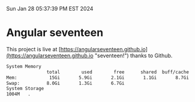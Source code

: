 Sun Jan 28 05:37:39 PM EST 2024

# Angular seventeen


This project is live at [https://angularseventeen.github.io](https://angularseventeen.github.io "seventeen!") thanks to Github.

```bash
System Memory
               total        used        free      shared  buff/cache   available
Mem:            15Gi       5.9Gi       2.1Gi       1.1Gi       8.7Gi       9.4Gi
Swap:          8.0Gi       1.3Gi       6.7Gi
System Storage
1004M	.
